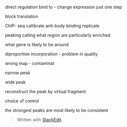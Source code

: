 direct regulation 
bind to - change expression
just one step 

block translation

ChIP- seq 
callibrate anti-body binding 
replicate

peaking calling what region are particularly enriched

what gene is likely to be around

diproportion incorporation - problem in quality

wrong map - contaminat

narrow peak

wide peak

reconstruct the peak by virtual fragment

choice of control 

the strongest peaks are most likely to be consistent


> Written with [StackEdit](https://stackedit.io/).
<!--stackedit_data:
eyJoaXN0b3J5IjpbLTE5NzYyODgxNTUsMTE3ODAwMTcwNiwxNz
UyODY1NDUwLDM0ODUwNzMwMCwtNDQ5NTE5MTYsNzMwOTk4MTE2
XX0=
-->